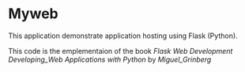 # Myweb

This application demonstrate application hosting using Flask (Python).

This code is the emplementaion of the book _Flask Web Development Developing_Web Applications with Python_ by _Miguel_Grinberg_
